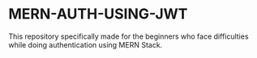 # MERN-AUTH-USING-JWT
This repository specifically made for the beginners who face difficulties while doing authentication using  MERN Stack.
